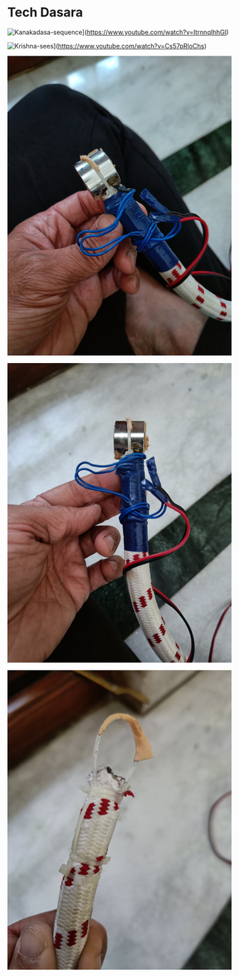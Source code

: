 # Tech Dasara

![Kanakadasa-sequence](https://img.youtube.com/vi/ItrnnqIhhGI/0.jpg)](https://www.youtube.com/watch?v=ItrnnqIhhGI)

![Krishna-sees](https://img.youtube.com/vi/Cs57pRloChs/0.jpg)](https://www.youtube.com/watch?v=Cs57pRloChs)

![handcuffs](IMG20221006175004.jpg "handcuffs")

![handcuffs](IMG20221006175009.jpg "handcuffs")

![handcuffs](IMG20221006175421.jpg "handcuffs")